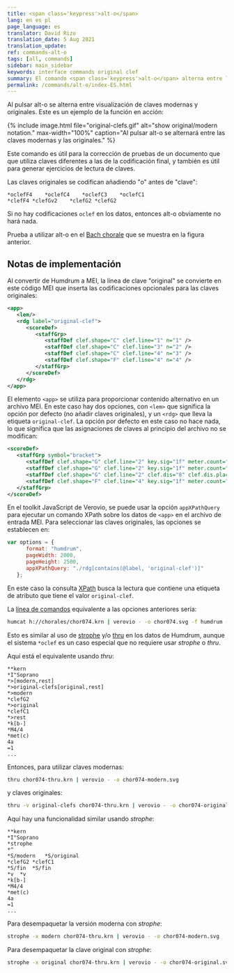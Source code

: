 ```yaml
---
title: <span class='keypress'>alt-o</span>
lang: en es pl
page_language: es
translator: David Rizo
translation_date: 5 Aug 2021
translation_update:
ref: commands-alt-o
tags: [all, commands]
sidebar: main_sidebar
keywords: interface commands original clef
summary: El comando <span class='keypress'>alt-o</span> alterna entre las claves 'originales' y 'modernas'.
permalink: /commands/alt-o/index-ES.html
---
```


Al pulsar <span class="keypress">alt-o</span> se alterna entre
visualización de claves modernas y originales.  Este es un ejemplo de la función
en acción:

{% include image.html
	file="original-clefs.gif"
	alt="show original/modern notation."
	max-width="100%"
	caption="Al pulsar <span class='keypress'>alt-o</span> se alternará entre las claves modernas y las originales."
%}

Este comando es útil para la corrección de pruebas de un documento que
que utiliza claves diferentes a las de la codificación final, y también es
útil para generar ejercicios de lectura de claves.

Las claves originales se codifican añadiendo "o" antes de "clave":

<style>
pre {
	tab-size: 12;
	-o-tab-size: 12;
	-moz-tab-size: 12;
	-webkit-tab-size: 12;
}
</style>

```
*oclefF4	*oclefC4	*oclefC3	*oclefC1
*clefF4	*clefGv2	*clefG2	*clefG2
```

Si no hay codificaciones `oclef` en los datos, entonces 
<span class="keypress">alt-o</span> obviamente no hará nada.

Prueba a utilizar <span class="keypress">alt-o</span> en el
[Bach chorale](http://verovio.humdrum.org/?file=chorales/chor074.krn) que se muestra
en la figura anterior.


## Notas de implementación ##
Al convertir de Humdrum a MEI, la línea de clave "original" se convierte en este código MEI que inserta las codificaciones opcionales para las claves originales:

```xml
<app>
   <lem/>
   <rdg label="original-clef">
      <scoreDef>
         <staffGrp>
            <staffDef clef.shape="C" clef.line="1" n="1" />
            <staffDef clef.shape="C" clef.line="3" n="2" />
            <staffDef clef.shape="C" clef.line="4" n="3" />
            <staffDef clef.shape="F" clef.line="4" n="4" />
         </staffGrp>
      </scoreDef>
   </rdg>
</app>
```

El elemento `<app>` se utiliza para proporcionar contenido alternativo en un archivo MEI. 
En este caso hay dos opciones, con `<lem>` que significa la opción por defecto (no añadir
claves originales), y un `<rdg>` que lleva la etiqueta `original-clef`.   La opción por defecto en este caso no hace nada, lo que significa que las asignaciones de claves al principio del archivo
no se modifican:

```xml
<scoreDef>
   <staffGrp symbol="bracket">
      <staffDef clef.shape="G" clef.line="2" key.sig="1f" meter.count="4" meter.unit="4" meter.sym="common" n="1" label="Soprano" lines="5" />
      <staffDef clef.shape="G" clef.line="2" key.sig="1f" meter.count="4" meter.unit="4" meter.sym="common" n="2" label="Alto" lines="5" />
      <staffDef clef.shape="G" clef.line="2" clef.dis="8" clef.dis.place="below" key.sig="1f" meter.count="4" meter.unit="4" meter.sym="common" n="3" label="Tenor" lines="5" />
      <staffDef clef.shape="F" clef.line="4" key.sig="1f" meter.count="4" meter.unit="4" meter.sym="common" n="4" label="Bass" lines="5" />
   </staffGrp>
</scoreDef>
```
En el toolkit JavaScript de Verovio, se puede usar la opción `appXPathQuery`  
para ejecutar un comando XPath sobre los datos de `<app>` en el archivo de entrada MEI. Para seleccionar las claves originales, las opciones se establecen en:

```javascript
var options = {
      format: "humdrum",
      pageWidth: 2000,
      pageHeight: 2500,
      appXPathQuery: "./rdg[contains(@label, 'original-clef')]"
   };
```
En este caso la consulta [XPath](https://en.wikipedia.org/wiki/XPath) busca la
lectura que contiene una etiqueta de atributo que tiene el valor `original-clef`.

La [línea de comandos](/myvhv/command_line) equivalente a las opciones anteriores sería:

```bash
humcat h://chorales/chor074.krn | verovio - -o chor074.svg -f humdrum -w 2000 -h 2500 --app-xpath-query="./rdg[contains(@label, 'original-clef')]"
```

Esto es similar al uso de [strophe](http://www.humdrum.org/Humdrum/commands/strophe.html) 
y/o [thru](http://www.humdrum.org/Humdrum/commands/thru.html) en los datos de Humdrum, 
aunque el sistema `*oclef` es un caso especial que no requiere 
usar *strophe* o *thru*.

Aquí está el equivalente usando *thru*:

```
**kern
*I"Soprano
*>[modern,rest]
*>original-clefs[original,rest]
*>modern
*clefG2
*>original
*clefC1
*>rest
*k[b-]
*M4/4
*met(c)
4a
=1
...
```
Entonces, para utilizar claves modernas:


```bash
thru chor074-thru.krn | verovio - -o chor074-modern.svg
```

y claves originales:

```bash
thru -v original-clefs chor074-thru.krn | verovio - -o chor074-original.svg
```
Aquí hay una funcionalidad similar usando *strophe*:

<style>
pre {
	tab-size: 15;
	-o-tab-size: 15;
	-moz-tab-size: 15;
	-webkit-tab-size: 15;
}
</style>

```
**kern
*I"Soprano
*strophe
*^
*S/modern	*S/original
*clefG2	*clefC1
*S/fin	*S/fin
*v	*v
*k[b-]
*M4/4
*met(c)
4a
=1
...
```
Para desempaquetar la versión moderna con *strophe*:

```bash
strophe -x modern chor074-thru.krn | verovio - -o chor074-modern.svg
```

Para desempaquetar la clave original con *strophe*:


```bash
strophe -x original chor074-thru.krn | verovio - -o chor074-original.svg
```



